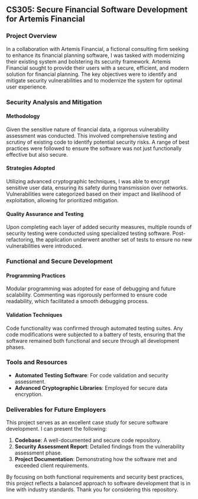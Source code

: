 ## CS305: Secure Financial Software Development for Artemis Financial

### Project Overview

In a collaboration with Artemis Financial, a fictional consulting firm seeking to enhance its financial planning software, I was tasked with modernizing their existing system and bolstering its security framework. Artemis Financial sought to provide their users with a secure, efficient, and modern solution for financial planning. The key objectives were to identify and mitigate security vulnerabilities and to modernize the system for optimal user experience.

### Security Analysis and Mitigation

#### Methodology

Given the sensitive nature of financial data, a rigorous vulnerability assessment was conducted. This involved comprehensive testing and scrutiny of existing code to identify potential security risks. A range of best practices were followed to ensure the software was not just functionally effective but also secure.

#### Strategies Adopted

Utilizing advanced cryptographic techniques, I was able to encrypt sensitive user data, ensuring its safety during transmission over networks. Vulnerabilities were categorized based on their impact and likelihood of exploitation, allowing for prioritized mitigation.

#### Quality Assurance and Testing

Upon completing each layer of added security measures, multiple rounds of security testing were conducted using specialized testing software. Post-refactoring, the application underwent another set of tests to ensure no new vulnerabilities were introduced.

### Functional and Secure Development

#### Programming Practices

Modular programming was adopted for ease of debugging and future scalability. Commenting was rigorously performed to ensure code readability, which facilitated a smooth debugging process. 

#### Validation Techniques

Code functionality was confirmed through automated testing suites. Any code modifications were subjected to a battery of tests, ensuring that the software remained both functional and secure through all development phases.

### Tools and Resources 

- **Automated Testing Software**: For code validation and security assessment.
- **Advanced Cryptographic Libraries**: Employed for secure data encryption.

### Deliverables for Future Employers

This project serves as an excellent case study for secure software development. I can present the following:

1. **Codebase**: A well-documented and secure code repository.
2. **Security Assessment Report**: Detailed findings from the vulnerability assessment phase.
3. **Project Documentation**: Demonstrating how the software met and exceeded client requirements.

By focusing on both functional requirements and security best practices, this project reflects a balanced approach to software development that is in line with industry standards. Thank you for considering this repository.
